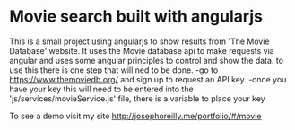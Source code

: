 # Movie search built with angularjs

This is a small project using angularjs to show results from 'The Movie Database' website.
It uses the Movie database api to make requests via angular and uses some angular principles to control and show the data.
to use this there is one step that will ned to be done.
  -go to https://www.themoviedb.org/ and sign up to request an API key.
  -once you have your key this will need to be entered into the 'js/services/movieService.js' file, there is a variable to place your key
  
  To see a demo visit my site http://josephoreilly.me/portfolio/#/movie

